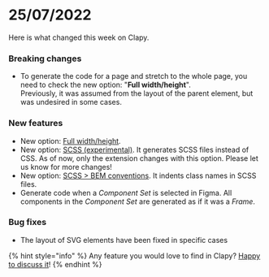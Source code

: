 # 25/07/2022

Here is what changed this week on Clapy.

### Breaking changes

* To generate the code for a page and stretch to the whole page, you need to check the new option: "**Full width/height**".\
  Previously, it was assumed from the layout of the parent element, but was undesired in some cases.

### New features

* New option: [Full width/height](https://docs.clapy.co/#full-width-height).
* New option: [SCSS (experimental)](https://docs.clapy.co/#scss-instead-of-css-beta). It generates SCSS files instead of CSS. As of now, only the extension changes with this option. Please let us know for more changes!
* New option: [SCSS > BEM conventions](https://docs.clapy.co/#scss-instead-of-css-beta). It indents class names in SCSS files.
* Generate code when a _Component Set_ is selected in Figma. All components in the _Component Set_ are generated as if it was a _Frame_.

### Bug fixes

* The layout of SVG elements have been fixed in specific cases

{% hint style="info" %}
Any feature you would love to find in Clapy? [Happy to discuss it](https://clapy.co/contact)!
{% endhint %}
